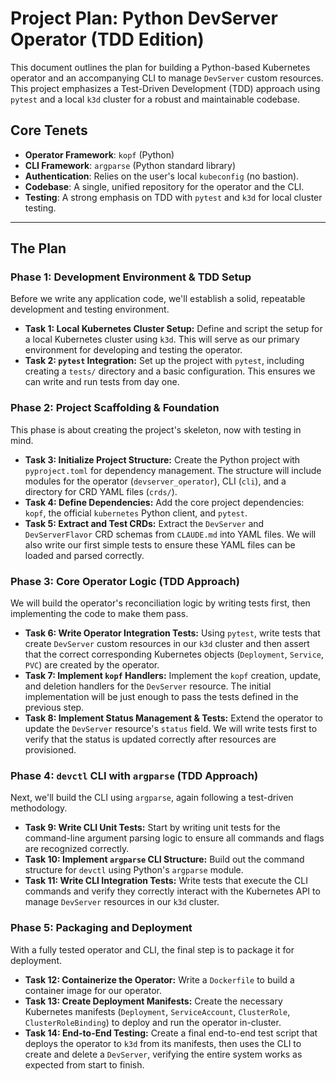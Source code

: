 # Project Plan: Python DevServer Operator (TDD Edition)

This document outlines the plan for building a Python-based Kubernetes operator and an accompanying CLI to manage `DevServer` custom resources. This project emphasizes a Test-Driven Development (TDD) approach using `pytest` and a local `k3d` cluster for a robust and maintainable codebase.

## Core Tenets

*   **Operator Framework**: `kopf` (Python)
*   **CLI Framework**: `argparse` (Python standard library)
*   **Authentication**: Relies on the user's local `kubeconfig` (no bastion).
*   **Codebase**: A single, unified repository for the operator and the CLI.
*   **Testing**: A strong emphasis on TDD with `pytest` and `k3d` for local cluster testing.

---

## The Plan

### Phase 1: Development Environment & TDD Setup
Before we write any application code, we'll establish a solid, repeatable development and testing environment.

*   **Task 1: Local Kubernetes Cluster Setup:** Define and script the setup for a local Kubernetes cluster using `k3d`. This will serve as our primary environment for developing and testing the operator.
*   **Task 2: `pytest` Integration:** Set up the project with `pytest`, including creating a `tests/` directory and a basic configuration. This ensures we can write and run tests from day one.

### Phase 2: Project Scaffolding & Foundation
This phase is about creating the project's skeleton, now with testing in mind.

*   **Task 3: Initialize Project Structure:** Create the Python project with `pyproject.toml` for dependency management. The structure will include modules for the operator (`devserver_operator`), CLI (`cli`), and a directory for CRD YAML files (`crds/`).
*   **Task 4: Define Dependencies:** Add the core project dependencies: `kopf`, the official `kubernetes` Python client, and `pytest`.
*   **Task 5: Extract and Test CRDs:** Extract the `DevServer` and `DevServerFlavor` CRD schemas from `CLAUDE.md` into YAML files. We will also write our first simple tests to ensure these YAML files can be loaded and parsed correctly.

### Phase 3: Core Operator Logic (TDD Approach)
We will build the operator's reconciliation logic by writing tests first, then implementing the code to make them pass.

*   **Task 6: Write Operator Integration Tests:** Using `pytest`, write tests that create `DevServer` custom resources in our `k3d` cluster and then assert that the correct corresponding Kubernetes objects (`Deployment`, `Service`, `PVC`) are created by the operator.
*   **Task 7: Implement `kopf` Handlers:** Implement the `kopf` creation, update, and deletion handlers for the `DevServer` resource. The initial implementation will be just enough to pass the tests defined in the previous step.
*   **Task 8: Implement Status Management & Tests:** Extend the operator to update the `DevServer` resource's `status` field. We will write tests first to verify that the status is updated correctly after resources are provisioned.

### Phase 4: `devctl` CLI with `argparse` (TDD Approach)
Next, we'll build the CLI using `argparse`, again following a test-driven methodology.

*   **Task 9: Write CLI Unit Tests:** Start by writing unit tests for the command-line argument parsing logic to ensure all commands and flags are recognized correctly.
*   **Task 10: Implement `argparse` CLI Structure:** Build out the command structure for `devctl` using Python's `argparse` module.
*   **Task 11: Write CLI Integration Tests:** Write tests that execute the CLI commands and verify they correctly interact with the Kubernetes API to manage `DevServer` resources in our `k3d` cluster.

### Phase 5: Packaging and Deployment
With a fully tested operator and CLI, the final step is to package it for deployment.

*   **Task 12: Containerize the Operator:** Write a `Dockerfile` to build a container image for our operator.
*   **Task 13: Create Deployment Manifests:** Create the necessary Kubernetes manifests (`Deployment`, `ServiceAccount`, `ClusterRole`, `ClusterRoleBinding`) to deploy and run the operator in-cluster.
*   **Task 14: End-to-End Testing:** Create a final end-to-end test script that deploys the operator to `k3d` from its manifests, then uses the CLI to create and delete a `DevServer`, verifying the entire system works as expected from start to finish.
